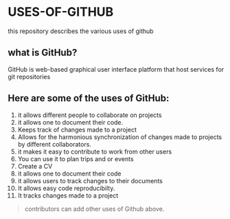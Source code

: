 # USES-OF-GITHUB
this repository describes the various uses of github


## what is GitHub?
GitHub is web-based graphical user interface platform that host services for git repositories


## Here are some of the uses of GitHub:
1. it allows different people to collaborate on projects
2. it allows one to document their code.
3. Keeps track of changes made to a project
4. Allows for the harmonious synchronization of changes made to projects by different collaborators.
5. it makes it easy to contribute to work from other users
6. You can use it to plan trips and or events
7. Create a CV 
8. it allows one to document their code
9. it allows users to track changes to their documents
10. It allows easy code reproducibilty.
11. It tracks changes made to a project



> contributors can add other uses of Github above.
